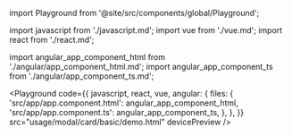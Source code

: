 import Playground from '@site/src/components/global/Playground';

import javascript from './javascript.md';
import vue from './vue.md';
import react from './react.md';

import angular_app_component_html from './angular/app_component_html.md';
import angular_app_component_ts from './angular/app_component_ts.md';

<Playground
  code={{
    javascript,
    react,
    vue,
    angular: {
      files: {
        'src/app/app.component.html': angular_app_component_html,
        'src/app/app.component.ts': angular_app_component_ts,
      },
    },
  }}
  src="usage/modal/card/basic/demo.html"
  devicePreview
/>
